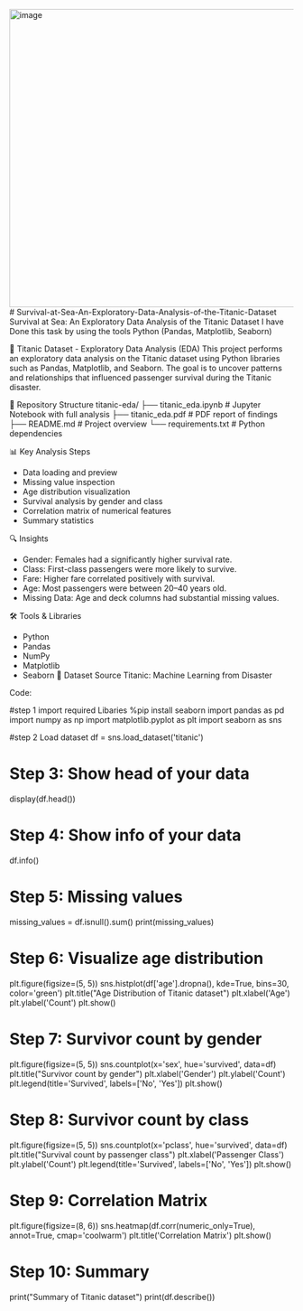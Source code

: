 <img width="637" height="528" alt="image" src="https://github.com/user-attachments/assets/f3f210e6-55ea-4186-923b-433967da2c79" /># Survival-at-Sea-An-Exploratory-Data-Analysis-of-the-Titanic-Dataset
Survival at Sea: An Exploratory Data Analysis of the Titanic Dataset I have Done this task by using the tools Python (Pandas, Matplotlib, Seaborn)

🚢 Titanic Dataset - Exploratory Data Analysis (EDA)
This project performs an exploratory data analysis on the Titanic dataset using Python libraries such as Pandas, Matplotlib, and Seaborn. The goal is to uncover patterns and relationships that influenced passenger survival during the Titanic disaster.

📂 Repository Structure
titanic-eda/
├── titanic_eda.ipynb       # Jupyter Notebook with full analysis
├── titanic_eda.pdf         # PDF report of findings
├── README.md               # Project overview
└── requirements.txt        # Python dependencies


📊 Key Analysis Steps
- Data loading and preview
- Missing value inspection
- Age distribution visualization
- Survival analysis by gender and class
- Correlation matrix of numerical features
- Summary statistics

🔍 Insights
- Gender: Females had a significantly higher survival rate.
- Class: First-class passengers were more likely to survive.
- Fare: Higher fare correlated positively with survival.
- Age: Most passengers were between 20–40 years old.
- Missing Data: Age and deck columns had substantial missing values.

🛠 Tools & Libraries
- Python
- Pandas
- NumPy
- Matplotlib
- Seaborn
📎 Dataset Source
Titanic: Machine Learning from Disaster


Code:

#step 1 import required Libaries
%pip install seaborn
import pandas as pd
import numpy as np
import matplotlib.pyplot as plt
import seaborn as sns

#step 2 Load dataset
df = sns.load_dataset('titanic')

# Step 3: Show head of your data
display(df.head())

# Step 4: Show info of your data
df.info()

# Step 5: Missing values
missing_values = df.isnull().sum()
print(missing_values)

# Step 6: Visualize age distribution
plt.figure(figsize=(5, 5))
sns.histplot(df['age'].dropna(), kde=True, bins=30, color='green')
plt.title("Age Distribution of Titanic dataset")
plt.xlabel('Age')
plt.ylabel('Count')
plt.show()

# Step 7: Survivor count by gender
plt.figure(figsize=(5, 5))
sns.countplot(x='sex', hue='survived', data=df)
plt.title("Survivor count by gender")
plt.xlabel('Gender')
plt.ylabel('Count')
plt.legend(title='Survived', labels=['No', 'Yes'])
plt.show()

# Step 8: Survivor count by class
plt.figure(figsize=(5, 5))
sns.countplot(x='pclass', hue='survived', data=df)
plt.title("Survival count by passenger class")
plt.xlabel('Passenger Class')
plt.ylabel('Count')
plt.legend(title='Survived', labels=['No', 'Yes'])
plt.show()

# Step 9: Correlation Matrix
plt.figure(figsize=(8, 6))
sns.heatmap(df.corr(numeric_only=True), annot=True, cmap='coolwarm')
plt.title('Correlation Matrix')
plt.show()

# Step 10: Summary
print("Summary of Titanic dataset")
print(df.describe())

